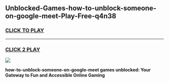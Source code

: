 
## Unblocked-Games-how-to-unblock-someone-on-google-meet-Play-Free-q4n38
<h3>
<a href="https://premium76.site?title=how-to-unblock-someone-on-google-meet&ref=12A">CLICK TO PLAY</a></h3>
<hr>

<h3>
<a href="https://premium76.site?title=how-to-unblock-someone-on-google-meet&ref=12A">CLICK 2 PLAY</a>
  
</h3>

<a href="https://premium76.site?title=how-to-unblock-someone-on-google-meet&ref=12A"><img src="https://clearcache.store/games.png"></a>


**how-to-unblock-someone-on-google-meet games unblocked: Your Gateway to Fun and Accessible Online Gaming**
